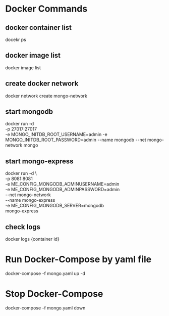 # Docker Commands

## docker container list
docekr ps

## docker image list
docker image list

## create docker network
docker network create mongo-network

## start mongodb
docker run -d \
-p 27017:27017 \
-e MONGO_INITDB_ROOT_USERNAME=admin
-e MONGO_INITDB_ROOT_PASSWORD=admin
--name mongodb
--net mongo-network 
mongo

## start mongo-express
docker run -d \                                                             
-p 8081:8081 \
-e ME_CONFIG_MONGODB_ADMINUSERNAME=admin \
-e ME_CONFIG_MONGODB_ADMINPASSWORD=admin \
--net mongo-network \
--name mongo-express \
-e ME_CONFIG_MONGODB_SERVER=mongodb \
mongo-express

## check logs
docker logs {container id}

# Run Docker-Compose by yaml file
docker-compose -f mongo.yaml up -d

# Stop Docker-Compose
docker-compose -f mongo.yaml down
